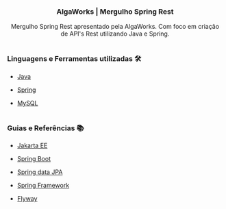 <div align ="center">
  
### **AlgaWorks | Mergulho Spring Rest**
  
Mergulho Spring Rest apresentado pela AlgaWorks. Com foco em criação de API's Rest utilizando Java e Spring.
</div>

#

### **Linguagens e Ferramentas utilizadas** 🛠
- <a href="https://github.com/Biellms/ProjetoIntegrador-Padafood" target="_blank"><p target="_blank">Java</a>
- <a href="https://github.com/Biellms/Spring" target="_blank"><p target="_blank">Spring</a>
- <a href="https://github.com/Biellms/MySQL" target="_blank"><p target="_blank">MySQL</a>

#

### **Guias e Referências** 📚
- <a href="https://jakarta.ee/resources/#documentation" target="_blank"><p target="_blank"> Jakarta EE</a>
- <a href="https://spring.io/projects/spring-boot" target="_blank"><p target="_blank"> Spring Boot</a>
- <a href="https://github.com/Biellms/SpringBoot/blob/main/Documentação/Guia%20Jpa.pdf" target="_blank"><p target="_blank">Spring data JPA</a>
- <a href="https://spring.io/projects/spring-framework" target="_blank"><p target="_blank"> Spring Framework </a>
- <a href="https://flywaydb.org/documentation/" target="_blank"><p target="_blank"> Flyway</a>

